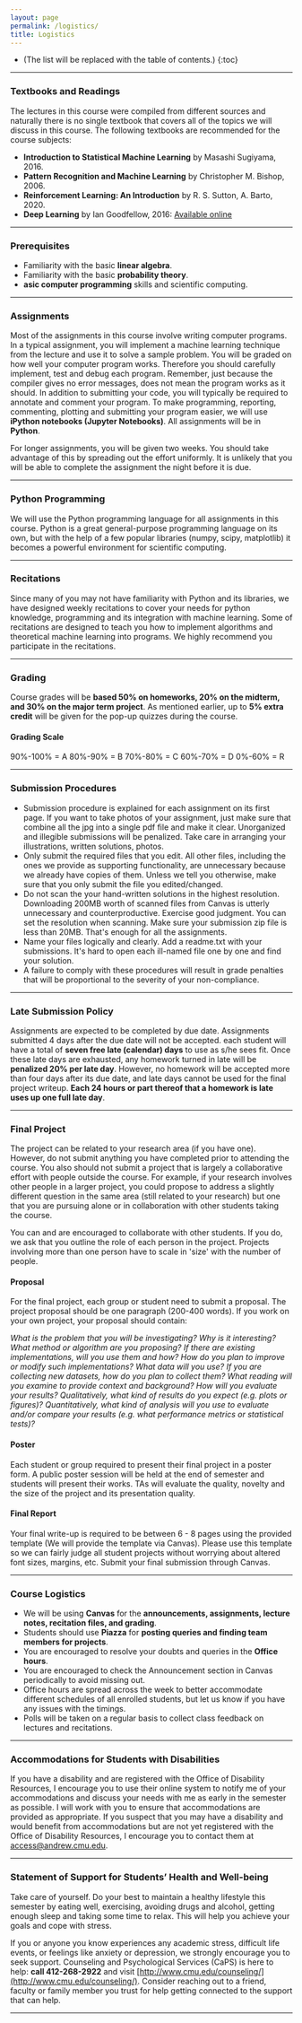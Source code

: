 ```yaml
---
layout: page
permalink: /logistics/
title: Logistics
---
```


* (The list will be replaced with the table of contents.)
{:toc}

***

### Textbooks and Readings

The lectures in this course were compiled from different sources and naturally there is no single textbook that covers all of the topics we will discuss in this course. The following textbooks are recommended for the course subjects:

- **Introduction to Statistical Machine Learning** by Masashi Sugiyama, 2016.  
- **Pattern Recognition and Machine Learning** by Christopher M. Bishop, 2006.
- **Reinforcement Learning: An Introduction** by  R. S. Sutton, A. Barto, 2020. 
- **Deep Learning** by Ian Goodfellow, 2016: [Available online](https://www.deeplearningbook.org/)

***

### Prerequisites

- Familiarity with the basic **linear algebra**.
- Familiarity with the basic **probability theory**.
- **asic computer programming** skills and scientific computing.

***

### Assignments

Most of the assignments in this course involve writing computer programs. In a typical assignment, you will implement a machine learning technique from the lecture and use it to solve a sample problem. You will be graded on how well your computer program works. Therefore you should carefully implement, test and debug each program. Remember, just because the compiler gives no error messages, does not mean the program works as it should. In addition to submitting your code, you will typically be required to annotate and comment your program. To make programming, reporting, commenting, plotting and submitting your program easier, we will use **iPython notebooks (Jupyter Notebooks)**. All assignments will be in **Python**.

For longer assignments, you will be given two weeks. You should take advantage of this by spreading out the effort uniformly. It is unlikely that you will be able to complete the assignment the night before it is due.

***

### Python Programming

We will use the Python programming language for all assignments in this course. Python is a great general-purpose programming language on its own, but with the help of a few popular libraries (numpy, scipy, matplotlib) it becomes a powerful environment for scientific computing.

***

### Recitations

Since many of you may not have familiarity with Python and its libraries, we have designed weekly recitations to cover your needs for python knowledge, programming and its integration with machine learning. Some of recitations are designed to teach you how to implement algorithms and theoretical machine learning into programs. We highly recommend you participate in the recitations.

***

### Grading

Course grades will be  **based 50% on homeworks, 20% on the midterm, and 30% on the major term project**. As mentioned earlier, up to  **5% extra credit** will be given for the pop-up quizzes during the course.

#### Grading Scale

90%-100% = A
80%-90%	= B
70%-80%	= C
60%-70%	= D
0%-60%	= R

***

### Submission Procedures

- Submission procedure is explained for each assignment on its first page. If you want to take photos of your assignment, just make sure that combine all the jpg into a single pdf file and make it clear.  Unorganized and illegible submissions will be penalized. Take care in arranging your illustrations, written solutions, photos.
- Only submit the required files that you edit. All other files, including the ones we provide as supporting functionality, are unnecessary because we already have copies of them. Unless we tell you otherwise, make sure that you only submit the file you edited/changed.
- Do not scan the your hand-written solutions in the highest resolution. Downloading 200MB worth of scanned files from Canvas is utterly unnecessary and counterproductive. Exercise good judgment. You can set the resolution when scanning. Make sure your submission zip file is less than 20MB. That's enough for all the assignments.
- Name your files logically and clearly. Add a readme.txt with your submissions. It's hard to open each ill-named file one by one and find your solution.
- A failure to comply with these procedures will result in grade penalties that will be proportional to the severity of your non-compliance.

***

### Late Submission Policy

Assignments are expected to be completed by due date. Assignments submitted 4 days after the due date will not be accepted.  each student will have a total of **seven free late (calendar) days** to use as s/he sees fit. Once these late days are exhausted, any homework turned in late will be **penalized 20% per late day**. However, no homework will be accepted more than four days after its due date, and late days cannot be used for the final project writeup. **Each 24 hours or part thereof that a homework is late uses up one full late day**.

***

### Final Project

The project can be related to your research area (if you have one). However, do not submit anything you have completed prior to attending the course. You also should not submit a project that is largely a collaborative effort with people outside the course. For example, if your research involves other people in a larger project, you could propose to address a slightly different question in the same area (still related to your research) but one that you are pursuing alone or in collaboration with other students taking the course.

You can and are encouraged to collaborate with other students. If you do, we ask that you outline the role of each person in the project. Projects involving more than one person have to scale in 'size' with the number of people.


#### Proposal

For the final project, each group or student need to submit a proposal. The project proposal should be one paragraph (200-400 words). If you work on your own project, your proposal should contain:

*What is the problem that you will be investigating? Why is it interesting? What method or algorithm are you proposing? If there are existing implementations, will you use them and how? How do you plan to improve or modify such implementations? What data will you use? If you are collecting new datasets, how do you plan to collect them? What reading will you examine to provide context and background? How will you evaluate your results? Qualitatively, what kind of results do you expect (e.g. plots or figures)? Quantitatively, what kind of analysis will you use to evaluate and/or compare your results (e.g. what performance metrics or statistical tests)?*

#### Poster

Each student or group required to present their final project in a poster form. A public poster session will be held at the end of semester and students will present their works. TAs will evaluate the quality, novelty and the size of the project and its presentation quality.

#### Final Report

Your final write-up is required to be between 6 - 8 pages using the provided template (We will provide the template via Canvas). Please use this template so we can fairly judge all student projects without worrying about altered font sizes, margins, etc. Submit your final submission through Canvas.

***

### Course Logistics

- We will be using **Canvas** for the **announcements, assignments, lecture notes, recitation files, and grading**.
- Students should use **Piazza** for **posting queries and finding team members for projects**.
- You are encouraged to resolve your doubts and queries in the **Office hours**.
- You are encouraged to check the Announcement section in Canvas periodically to avoid missing out.
- Office hours are spread across the week to better accommodate different schedules of all enrolled students, but let us know if you have any issues with the timings.
- Polls will be taken on a regular basis to collect class feedback on lectures and recitations.

***

### Accommodations for Students with Disabilities

If you have a disability and are registered with the Office of Disability Resources, I encourage you to use their online system to notify me of your accommodations and discuss your needs with me as early in the semester as possible. I will work with you to ensure that accommodations are provided as appropriate. If you suspect that you may have a disability and would benefit from accommodations but are not yet registered with the Office of Disability Resources, I encourage you to contact them at [access@andrew.cmu.edu](mailto:access@andrew.cmu.edu).

***

### Statement of Support for Students’ Health and Well-being

Take care of yourself. Do your best to maintain a healthy lifestyle this semester by eating well, exercising, avoiding drugs and alcohol, getting enough sleep and taking some time to relax. This will help you achieve your goals and cope with stress.

If you or anyone you know experiences any academic stress, difficult life events, or feelings like anxiety or depression, we strongly encourage you to seek support. Counseling and Psychological Services (CaPS) is here to help: **call 412-268-2922** and visit [http://www.cmu.edu/counseling/](http://www.cmu.edu/counseling/). Consider reaching out to a friend, faculty or family member you trust for help getting connected to the support that can help.

***